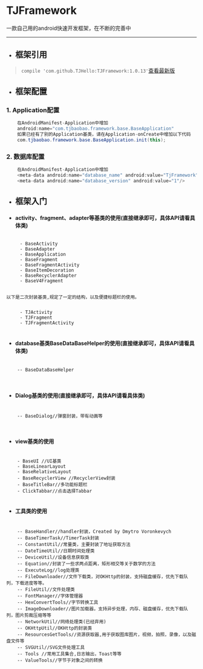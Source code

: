 # TJFramework
一款自己用的android快速开发框架，在不断的完善中
- - -
- ## **框架引用**


>`compile 'com.github.TJHello:TJFramework:1.0.13'`[查看最新版](https://github.com/TJHello/TJFramework/releases)


- ## **框架配置**

### **1. Application配置**

```java
    在AndroidManifest-Application中增加
    android:name="com.tjbaobao.framework.base.BaseApplication"
    如果已经有了别的Application基类，请在Application-onCreate中增加以下代码
    com.tjbaobao.framework.base.BaseApplication.init(this);
```


    
### **2. 数据库配置**

```java
    在AndroidManifest-Application中增加
    <meta-data android:name="database_name" android:value="TjFramework" />
    <meta-data android:name="database_version" android:value="1"/>
```

    
- ## **框架入门**

+ #### **activity、fragment、adapter等基类的使用(直接继承即可，具体API请看具体类)**
<pre>
<code>
     - BaseActivity
     - BaseAdapter
     - BaseApplication
     - BaseFragment
     - BaseFragmentActivity
     - BaseItemDecoration
     - BaseRecyclerAdapter
     - BaseV4Fragment
     <p>以下是二次封装基类,规定了一定的结构，以及便捷标题栏的使用。</p>
     - TJActivity
     - TJFragment
     - TJFragmentActivity
</code>
</pre>
 + #### **database基类BaseDataBaseHelper的使用(直接继承即可，具体API请看具体类)**
 
 <pre>
 <code>
    -- BaseDataBaseHelper
 </code>
 </pre>

 + #### **Dialog基类的使用(直接继承即可，具体API请看具体类)**

 <pre>
 <code>
    -- BaseDialog//弹窗封装，带有动画等
 </code>
 </pre>

 + #### **view基类的使用**

<pre>
<code>
    - BaseUI //UI基类
    - BaseLinearLayout
    - BaseRelativeLayout
    - BaseRecyclerView //RecyclerView封装
    - BaseTitleBar//多功能标题栏
    - ClickTabbar//点击选择Tabbar
</code>
</pre>

 + #### **工具类的使用**

 <pre>
 <code>
    -- BaseHandler//handler封装，Created by Dmytro Voronkevych
    -- BaseTimerTask//TimerTask封装
    -- ConstantUtil//常量类，主要封装了地址获取方法
    -- DateTimeUtil//日期时间处理类
    -- DeviceUtil//设备信息获取类
    -- Equation//封装了一些求两点距离，矩形相交等关于数学的方法
    -- ExecuteLog//log处理类
    -- FileDownloader//文件下载类，对OKHttp的封装，支持磁盘缓存，优先下载队列，下载进度等等。
    -- FileUtil//文件处理类
    -- FontManager//字体管理器
    -- HexConvertTools//字节转换工具
    -- ImageDownloader//图片加载器，支持异步处理，内存、磁盘缓存，优先下载队列，图片剪裁压缩等等
    -- NetworkUtil//网络处理类(已经弃用)
    -- OKHttpUtil//OKHttp的封装类
    -- ResourcesGetTools//资源获取器,用于获取图库图片，视频，拍照，录像，以及磁盘文件等
    -- SVGUtil//SVG文件处理工具
    -- Tools //常用工具集合,日志输出，Toast等等
    -- ValueTools//字节于对象之间的转换
 </code>
 </pre>
